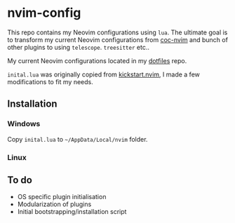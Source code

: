 # nvim-config

This repo contains my Neovim configurations using `lua`. The ultimate goal is to transform my current Neovim configurations from [coc-nvim](https://github.com/neoclide/coc.nvim) and bunch of other plugins to using `telescope`. `treesitter` etc..

My current Neovim configurations located in my [dotfiles](https://github.com/elithrade/dotfiles) repo.

`inital.lua` was originally copied from [kickstart.nvim](https://github.com/nvim-lua/kickstart.nvim), I made a few modifications to fit my needs.

## Installation

### Windows

Copy `inital.lua` to `~/AppData/Local/nvim` folder.

### Linux

## To do

- OS specific plugin initialisation
- Modularization of plugins
- Initial bootstrapping/installation script
